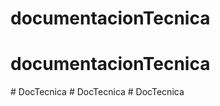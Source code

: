 # documentacionTecnica
# documentacionTecnica
#   D o c T e c n i c a  
 #   D o c T e c n i c a  
 # DocTecnica
